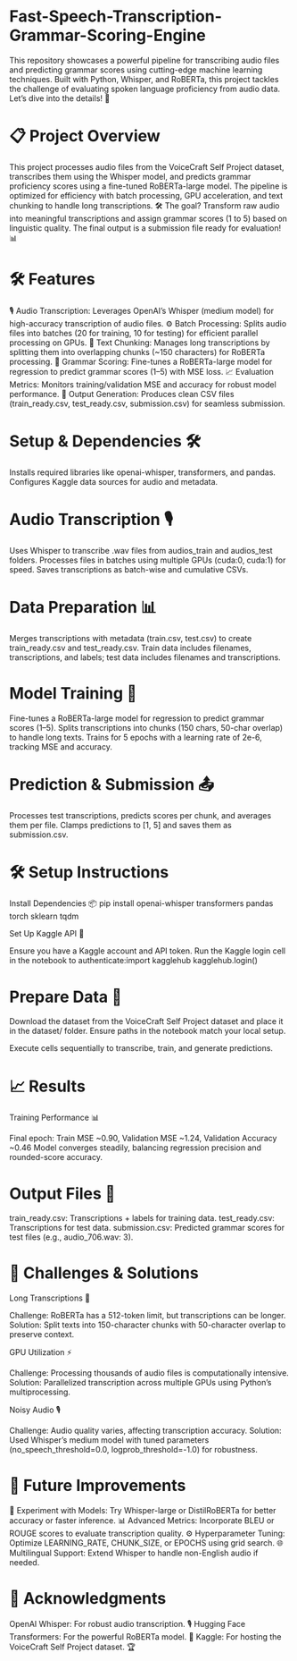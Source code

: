 # Fast-Speech-Transcription-Grammar-Scoring-Engine
 
This repository showcases a powerful pipeline for transcribing audio files and predicting grammar scores using cutting-edge machine learning techniques. Built with Python, Whisper, and RoBERTa, this project tackles the challenge of evaluating spoken language proficiency from audio data. Let’s dive into the details! 🎉

# 📋 Project Overview
This project processes audio files from the VoiceCraft Self Project dataset, transcribes them using the Whisper model, and predicts grammar proficiency scores using a fine-tuned RoBERTa-large model. The pipeline is optimized for efficiency with batch processing, GPU acceleration, and text chunking to handle long transcriptions. 🛠️
The goal? Transform raw audio into meaningful transcriptions and assign grammar scores (1 to 5) based on linguistic quality. The final output is a submission file ready for evaluation! 📊

# 🛠️ Features

🎙️ Audio Transcription: Leverages OpenAI’s Whisper (medium model) for high-accuracy transcription of audio files.
⚙️ Batch Processing: Splits audio files into batches (20 for training, 10 for testing) for efficient parallel processing on GPUs.
📝 Text Chunking: Manages long transcriptions by splitting them into overlapping chunks (~150 characters) for RoBERTa processing.
🤖 Grammar Scoring: Fine-tunes a RoBERTa-large model for regression to predict grammar scores (1–5) with MSE loss.
📈 Evaluation Metrics: Monitors training/validation MSE and accuracy for robust model performance.
💾 Output Generation: Produces clean CSV files (train_ready.csv, test_ready.csv, submission.csv) for seamless submission.



# Setup & Dependencies 🛠️

Installs required libraries like openai-whisper, transformers, and pandas.
Configures Kaggle data sources for audio and metadata.


# Audio Transcription 🎙️

Uses Whisper to transcribe .wav files from audios_train and audios_test folders.
Processes files in batches using multiple GPUs (cuda:0, cuda:1) for speed.
Saves transcriptions as batch-wise and cumulative CSVs.


# Data Preparation 📊

Merges transcriptions with metadata (train.csv, test.csv) to create train_ready.csv and test_ready.csv.
Train data includes filenames, transcriptions, and labels; test data includes filenames and transcriptions.


# Model Training 🤖

Fine-tunes a RoBERTa-large model for regression to predict grammar scores (1–5).
Splits transcriptions into chunks (150 chars, 50-char overlap) to handle long texts.
Trains for 5 epochs with a learning rate of 2e-6, tracking MSE and accuracy.


# Prediction & Submission 📤

Processes test transcriptions, predicts scores per chunk, and averages them per file.
Clamps predictions to [1, 5] and saves them as submission.csv.




# 🛠️ Setup Instructions

Install Dependencies 📦
pip install openai-whisper transformers pandas torch sklearn tqdm


Set Up Kaggle API 🔑

Ensure you have a Kaggle account and API token.
Run the Kaggle login cell in the notebook to authenticate:import kagglehub
kagglehub.login()


# Prepare Data 📂

Download the dataset from the VoiceCraft Self Project dataset and place it in the dataset/ folder.
Ensure paths in the notebook match your local setup.

Execute cells sequentially to transcribe, train, and generate predictions.

# 📈 Results

Training Performance 📊

Final epoch: Train MSE ~0.90, Validation MSE ~1.24, Validation Accuracy ~0.46
Model converges steadily, balancing regression precision and rounded-score accuracy.


# Output Files 💾

train_ready.csv: Transcriptions + labels for training data.
test_ready.csv: Transcriptions for test data.
submission.csv: Predicted grammar scores for test files (e.g., audio_706.wav: 3).




# 🧠 Challenges & Solutions

Long Transcriptions 📜

Challenge: RoBERTa has a 512-token limit, but transcriptions can be longer.
Solution: Split texts into 150-character chunks with 50-character overlap to preserve context.


GPU Utilization ⚡

Challenge: Processing thousands of audio files is computationally intensive.
Solution: Parallelized transcription across multiple GPUs using Python’s multiprocessing.


Noisy Audio 🎙️

Challenge: Audio quality varies, affecting transcription accuracy.
Solution: Used Whisper’s medium model with tuned parameters (no_speech_threshold=0.0, logprob_threshold=-1.0) for robustness.




# 🌈 Future Improvements

🧪 Experiment with Models: Try Whisper-large or DistilRoBERTa for better accuracy or faster inference.
📊 Advanced Metrics: Incorporate BLEU or ROUGE scores to evaluate transcription quality.
⚙️ Hyperparameter Tuning: Optimize LEARNING_RATE, CHUNK_SIZE, or EPOCHS using grid search.
🌐 Multilingual Support: Extend Whisper to handle non-English audio if needed.


# 🙌 Acknowledgments

OpenAI Whisper: For robust audio transcription. 🎙️
Hugging Face Transformers: For the powerful RoBERTa model. 🤗
Kaggle: For hosting the VoiceCraft Self Project dataset. 🏆
